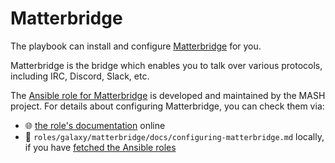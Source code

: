 <!--
SPDX-FileCopyrightText: 2022 - 2025 Nikita Chernyi
SPDX-FileCopyrightText: 2022 - 2024 Slavi Pantaleev
SPDX-FileCopyrightText: 2022 MDAD project contributors
SPDX-FileCopyrightText: 2022 Julian-Samuel Gebühr
SPDX-FileCopyrightText: 2024 Oliver Lorenz
SPDX-FileCopyrightText: 2024 - 2025 Suguru Hirahara

SPDX-License-Identifier: AGPL-3.0-or-later
-->

# Matterbridge

The playbook can install and configure [Matterbridge](https://github.com/42wim/matterbridge) for you.

Matterbridge is the bridge which enables you to talk over various protocols, including IRC, Discord, Slack, etc.

The [Ansible role for Matterbridge](https://github.com/mother-of-all-self-hosting/ansible-role-matterbridge) is developed and maintained by the MASH project. For details about configuring Matterbridge, you can check them via:
- 🌐 [the role's documentation](https://github.com/mother-of-all-self-hosting/ansible-role-matterbridge/blob/main/docs/configuring-matterbridge.md) online
- 📁 `roles/galaxy/matterbridge/docs/configuring-matterbridge.md` locally, if you have [fetched the Ansible roles](../installing.md)

